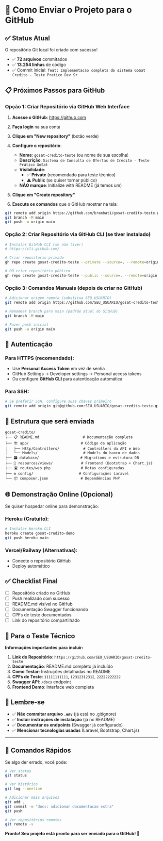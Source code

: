 # 🚀 Como Enviar o Projeto para o GitHub

## ✅ Status Atual
O repositório Git local foi criado com sucesso! 

- ✅ **72 arquivos** commitados
- ✅ **13.254 linhas** de código
- ✅ Commit inicial: `feat: Implementacao completa do sistema GoSat Credito - Teste Pratico Dev Sr`

## 📋 Próximos Passos para GitHub

### Opção 1: Criar Repositório via GitHub Web Interface

1. **Acesse o GitHub**: https://github.com
2. **Faça login** na sua conta
3. **Clique em "New repository"** (botão verde)
4. **Configure o repositório**:
   - **Nome**: `gosat-credito-teste` (ou nome de sua escolha)
   - **Descrição**: `Sistema de Consulta de Ofertas de Crédito - Teste Prático GoSat`
   - **Visibilidade**: 
     - ✅ **Private** (recomendado para teste técnico)
     - ⚠️ **Public** (se quiser tornar público)
   - **NÃO marque**: Initialize with README (já temos um)
5. **Clique em "Create repository"**

6. **Execute os comandos** que o GitHub mostrar na tela:

```bash
git remote add origin https://github.com/brambati/gosat-credito-teste.git
git branch -M main
git push -u origin main
```

### Opção 2: Criar Repositório via GitHub CLI (se tiver instalado)

```bash
# Instalar GitHub CLI (se não tiver)
# https://cli.github.com/

# Criar repositório privado
gh repo create gosat-credito-teste --private --source=. --remote=origin --push

# OU criar repositório público
gh repo create gosat-credito-teste --public --source=. --remote=origin --push
```

### Opção 3: Comandos Manuais (depois de criar no GitHub)

```bash
# Adicionar origem remota (substitua SEU_USUARIO)
git remote add origin https://github.com/SEU_USUARIO/gosat-credito-teste.git

# Renomear branch para main (padrão atual do GitHub)
git branch -M main

# Fazer push inicial
git push -u origin main
```

## 🔐 Autenticação

### Para HTTPS (recomendado):
- Use **Personal Access Token** em vez de senha
- GitHub Settings → Developer settings → Personal access tokens
- Ou configure **GitHub CLI** para autenticação automática

### Para SSH:
```bash
# Se preferir SSH, configure suas chaves primeiro
git remote add origin git@github.com:SEU_USUARIO/gosat-credito-teste.git
```

## 📁 Estrutura que será enviada

```
gosat-credito/
├── 📋 README.md                    # Documentação completa
├── 🏗️ app/                        # Código da aplicação
│   ├── Http/Controllers/           # Controllers da API e Web
│   └── Models/                     # Models do banco de dados
├── 🗃️ database/                   # Migrations e estrutura DB
├── 🎨 resources/views/             # Frontend (Bootstrap + Chart.js)
├── 🛣️ routes/web.php              # Rotas configuradas
├── ⚙️ config/                     # Configurações Laravel
└── 📦 composer.json               # Dependências PHP
```

## 🌐 Demonstração Online (Opcional)

Se quiser hospedar online para demonstração:

### Heroku (Gratuito):
```bash
# Instalar Heroku CLI
heroku create gosat-credito-demo
git push heroku main
```

### Vercel/Railway (Alternativas):
- Conecte o repositório GitHub
- Deploy automático

## ✅ Checklist Final

- [ ] Repositório criado no GitHub
- [ ] Push realizado com sucesso
- [ ] README.md visível no GitHub
- [ ] Documentação Swagger funcionando
- [ ] CPFs de teste documentados
- [ ] Link do repositório compartilhado

## 🎯 Para o Teste Técnico

**Informações importantes para incluir:**

1. **Link do Repositório**: `https://github.com/SEU_USUARIO/gosat-credito-teste`
2. **Documentação**: README.md completo já incluído
3. **Como Testar**: Instruções detalhadas no README
4. **CPFs de Teste**: `11111111111`, `12312312312`, `22222222222`
5. **Swagger API**: `/docs` endpoint
6. **Frontend Demo**: Interface web completa

## 🚨 Lembre-se

- ✅ **Não commitar arquivo `.env`** (já está no .gitignore)
- ✅ **Incluir instruções de instalação** (já no README)
- ✅ **Documentar os endpoints** (Swagger já configurado)
- ✅ **Mencionar tecnologias usadas** (Laravel, Bootstrap, Chart.js)

---

## 🔄 Comandos Rápidos

Se algo der errado, você pode:

```bash
# Ver status
git status

# Ver histórico
git log --oneline

# Adicionar mais arquivos
git add .
git commit -m "docs: adicionar documentacao extra"
git push

# Ver repositórios remotos
git remote -v
```

**Pronto! Seu projeto está pronto para ser enviado para o GitHub! 🎉** 